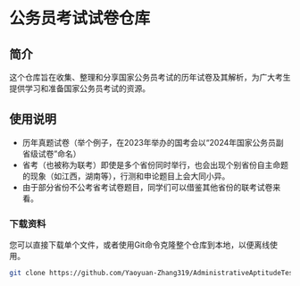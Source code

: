# 公务员考试试卷仓库

## 简介

这个仓库旨在收集、整理和分享国家公务员考试的历年试卷及其解析，为广大考生提供学习和准备国家公务员考试的资源。

## 使用说明

- 历年真题试卷（举个例子，在2023年举办的国考会以“2024年国家公务员副省级试卷”命名）
- 省考（也被称为联考）即使是多个省份同时举行，也会出现个别省份自主命题的现象（如江西，湖南等），行测和申论题目上会大同小异。
- 由于部分省份不公考省考试卷题目，同学们可以借鉴其他省份的联考试卷来看。

### 下载资料

您可以直接下载单个文件，或者使用Git命令克隆整个仓库到本地，以便离线使用。

```bash
git clone https://github.com/Yaoyuan-Zhang319/AdministrativeAptitudeTest.git
